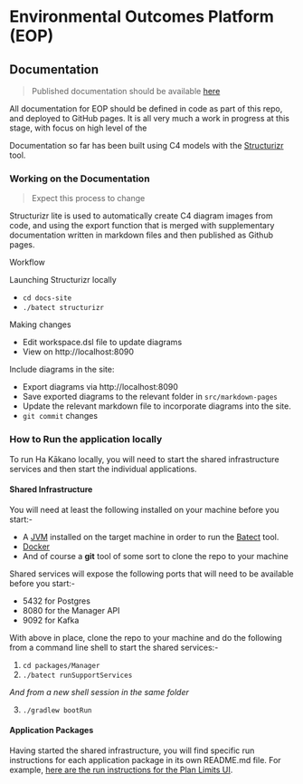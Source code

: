 # Environmental Outcomes Platform (EOP)

## Documentation

> Published documentation should be available [here](https://greater-wellington-regional-council.github.io/Environmental-Outcomes-Platform/)

All documentation for EOP should be defined in code as part of this repo, and deployed to GitHub pages. It is all very much a work in progress at this stage, with focus on high level of the 

Documentation so far has been built using C4 models with the [Structurizr](https://structurizr.com/) tool. 

### Working on the Documentation

> Expect this process to change

Structurizr lite is used to automatically create C4 diagram images from code, and using the export function that is merged with supplementary documentation written in markdown files and then published as Github pages.

Workflow

Launching Structurizr locally

* `cd docs-site`
* `./batect structurizr`

Making changes

* Edit workspace.dsl file to update diagrams
* View on http://localhost:8090

Include diagrams in the site:

* Export diagrams via http://localhost:8090
* Save exported diagrams to the relevant folder in `src/markdown-pages`
* Update the relevant markdown file to incorporate diagrams into the site.
* `git commit` changes

### How to Run the application locally

To run Ha Kākano locally, you will need to start the shared infrastructure services and then start the individual applications. 

#### Shared Infrastructure

You will need at least the following installed on your machine before you start:-
* A [JVM](https://aws.amazon.com/corretto/?filtered-posts.sort-by=item.additionalFields.createdDate&filtered-posts.sort-order=desc) installed on the target machine in order to run the [Batect](https://batect.dev/) tool.
* [Docker](https://docs.docker.com/get-docker/)
* And of course a **git** tool of some sort to clone the repo to your machine

Shared services will expose the following ports that will need to be available before you start:-
* 5432 for Postgres
* 8080 for the Manager API
* 9092 for Kafka

With above in place, clone the repo to your machine and do the following from a command line shell to start the shared services:-
1. `cd packages/Manager`
2. `./batect runSupportServices`

_And from a new shell session in the same folder_

3. `./gradlew bootRun`

#### Application Packages

Having started the shared infrastructure, you will find specific run instructions for each application package in its own README.md file.  For example, [here are the run instructions for the Plan Limits UI](packages/PlanLimitsUI/README.md).
